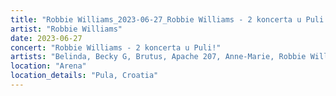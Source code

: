 ```yaml
---
title: "Robbie Williams_2023-06-27_Robbie Williams - 2 koncerta u Puli!"
artist: "Robbie Williams"
date: 2023-06-27
concert: "Robbie Williams - 2 koncerta u Puli!"
artists: "Belinda, Becky G, Brutus, Apache 207, Anne-Marie, Robbie Williams, Echo & the Bunnymen, Adriatique, Disturbed, Di-rect, Ay Wing, Alizzz, Blondie"
location: "Arena"
location_details: "Pula, Croatia"
---
```

